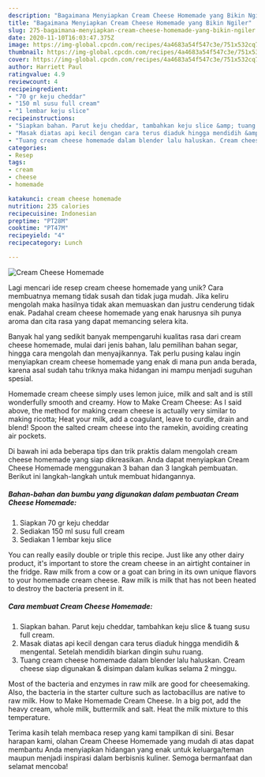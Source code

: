 ```yaml
---
description: "Bagaimana Menyiapkan Cream Cheese Homemade yang Bikin Ngiler"
title: "Bagaimana Menyiapkan Cream Cheese Homemade yang Bikin Ngiler"
slug: 275-bagaimana-menyiapkan-cream-cheese-homemade-yang-bikin-ngiler
date: 2020-11-10T16:03:47.375Z
image: https://img-global.cpcdn.com/recipes/4a4683a54f547c3e/751x532cq70/cream-cheese-homemade-foto-resep-utama.jpg
thumbnail: https://img-global.cpcdn.com/recipes/4a4683a54f547c3e/751x532cq70/cream-cheese-homemade-foto-resep-utama.jpg
cover: https://img-global.cpcdn.com/recipes/4a4683a54f547c3e/751x532cq70/cream-cheese-homemade-foto-resep-utama.jpg
author: Harriett Paul
ratingvalue: 4.9
reviewcount: 4
recipeingredient:
- "70 gr keju cheddar"
- "150 ml susu full cream"
- "1 lembar keju slice"
recipeinstructions:
- "Siapkan bahan. Parut keju cheddar, tambahkan keju slice &amp; tuang susu full cream."
- "Masak diatas api kecil dengan cara terus diaduk hingga mendidih &amp; mengental. Setelah mendidih biarkan dingin suhu ruang."
- "Tuang cream cheese homemade dalam blender lalu haluskan. Cream cheese siap digunakan &amp; disimpan dalam kulkas selama 2 minggu."
categories:
- Resep
tags:
- cream
- cheese
- homemade

katakunci: cream cheese homemade 
nutrition: 235 calories
recipecuisine: Indonesian
preptime: "PT28M"
cooktime: "PT47M"
recipeyield: "4"
recipecategory: Lunch

---
```



![Cream Cheese Homemade](https://img-global.cpcdn.com/recipes/4a4683a54f547c3e/751x532cq70/cream-cheese-homemade-foto-resep-utama.jpg)

Lagi mencari ide resep cream cheese homemade yang unik? Cara membuatnya memang tidak susah dan tidak juga mudah. Jika keliru mengolah maka hasilnya tidak akan memuaskan dan justru cenderung tidak enak. Padahal cream cheese homemade yang enak harusnya sih punya aroma dan cita rasa yang dapat memancing selera kita.

Banyak hal yang sedikit banyak mempengaruhi kualitas rasa dari cream cheese homemade, mulai dari jenis bahan, lalu pemilihan bahan segar, hingga cara mengolah dan menyajikannya. Tak perlu pusing kalau ingin menyiapkan cream cheese homemade yang enak di mana pun anda berada, karena asal sudah tahu triknya maka hidangan ini mampu menjadi suguhan spesial.

Homemade cream cheese simply uses lemon juice, milk and salt and is still wonderfully smooth and creamy. How to Make Cream Cheese: As I said above, the method for making cream cheese is actually very similar to making ricotta; Heat your milk, add a coagulant, leave to curdle, drain and blend! Spoon the salted cream cheese into the ramekin, avoiding creating air pockets.


Di bawah ini ada beberapa tips dan trik praktis dalam mengolah cream cheese homemade yang siap dikreasikan. Anda dapat menyiapkan Cream Cheese Homemade menggunakan 3 bahan dan 3 langkah pembuatan. Berikut ini langkah-langkah untuk membuat hidangannya.

<!--inarticleads1-->

##### Bahan-bahan dan bumbu yang digunakan dalam pembuatan Cream Cheese Homemade:

1. Siapkan 70 gr keju cheddar
1. Sediakan 150 ml susu full cream
1. Sediakan 1 lembar keju slice


You can really easily double or triple this recipe. Just like any other dairy product, it&#39;s important to store the cream cheese in an airtight container in the fridge. Raw milk from a cow or a goat can bring in its own unique flavors to your homemade cream cheese. Raw milk is milk that has not been heated to destroy the bacteria present in it. 

<!--inarticleads2-->

##### Cara membuat Cream Cheese Homemade:

1. Siapkan bahan. Parut keju cheddar, tambahkan keju slice &amp; tuang susu full cream.
1. Masak diatas api kecil dengan cara terus diaduk hingga mendidih &amp; mengental. Setelah mendidih biarkan dingin suhu ruang.
1. Tuang cream cheese homemade dalam blender lalu haluskan. Cream cheese siap digunakan &amp; disimpan dalam kulkas selama 2 minggu.


Most of the bacteria and enzymes in raw milk are good for cheesemaking. Also, the bacteria in the starter culture such as lactobacillus are native to raw milk. How to Make Homemade Cream Cheese. In a big pot, add the heavy cream, whole milk, buttermilk and salt. Heat the milk mixture to this temperature. 

Terima kasih telah membaca resep yang kami tampilkan di sini. Besar harapan kami, olahan Cream Cheese Homemade yang mudah di atas dapat membantu Anda menyiapkan hidangan yang enak untuk keluarga/teman maupun menjadi inspirasi dalam berbisnis kuliner. Semoga bermanfaat dan selamat mencoba!
